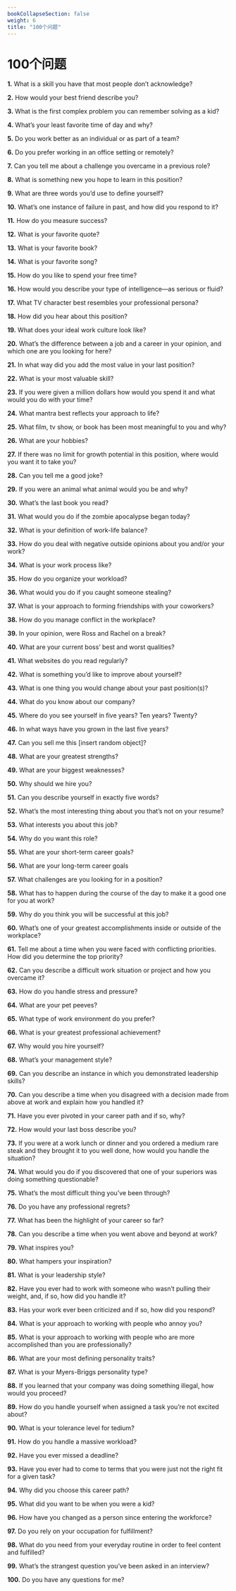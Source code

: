 ```yaml
---
bookCollapseSection: false
weight: 6
title: "100个问题"
---
```


# 100个问题

**1.** What is a skill you have that most people don’t acknowledge?

**2.** How would your best friend describe you?

**3.** What is the first complex problem you can remember solving as a kid?

**4.** What’s your least favorite time of day and why?

**5.** Do you work better as an individual or as part of a team?

**6.** Do you prefer working in an office setting or remotely?

**7.** Can you tell me about a challenge you overcame in a previous role?

**8.** What is something new you hope to learn in this position?

**9.** What are three words you’d use to define yourself?

**10.** What’s one instance of failure in past, and how did you respond to it?

**11.** How do you measure success?

**12.** What is your favorite quote?

**13.** What is your favorite book?

**14.** What is your favorite song?

**15.** How do you like to spend your free time?

**16.** How would you describe your type of intelligence—as serious or fluid?

**17.** What TV character best resembles your professional persona?

**18.** How did you hear about this position?

**19.** What does your ideal work culture look like?

**20.** What’s the difference between a job and a career in your opinion, and which one are you looking for here?

**21.** In what way did you add the most value in your last position?

**22.** What is your most valuable skill?

**23.** If you were given a million dollars how would you spend it and what would you do with your time?

**24.** What mantra best reflects your approach to life?

**25.** What film, tv show, or book has been most meaningful to you and why?

**26.** What are your hobbies?

**27.** If there was no limit for growth potential in this position, where would you want it to take you?

**28.** Can you tell me a good joke?

**29.** If you were an animal what animal would you be and why?

**30.** What’s the last book you read?

**31.** What would you do if the zombie apocalypse began today?

**32.** What is your definition of work-life balance?

**33.** How do you deal with negative outside opinions about you and/or your work?

**34.** What is your work process like?

**35.** How do you organize your workload?

**36.** What would you do if you caught someone stealing?

**37.** What is your approach to forming friendships with your coworkers?

**38.** How do you manage conflict in the workplace?

**39.** In your opinion, were Ross and Rachel on a break?

**40.** What are your current boss’ best and worst qualities?

**41.** What websites do you read regularly?

**42.** What is something you’d like to improve about yourself?

**43.** What is one thing you would change about your past position(s)?

**44.** What do you know about our company?

**45.** Where do you see yourself in five years? Ten years? Twenty?

**46.** In what ways have you grown in the last five years?

**47.** Can you sell me this [insert random object]?

**48.** What are your greatest strengths?

**49.** What are your biggest weaknesses?

**50.** Why should we hire you?

**51.** Can you describe yourself in exactly five words?

**52.** What’s the most interesting thing about you that’s not on your resume?

**53.** What interests you about this job?

**54.** Why do you want this role?

**55.** What are your short-term career goals?

**56.** What are your long-term career goals

**57.** What challenges are you looking for in a position?

**58.** What has to happen during the course of the day to make it a good one for you at work?

**59.** Why do you think you will be successful at this job?

**60.** What’s one of your greatest accomplishments inside or outside of the workplace?

**61.** Tell me about a time when you were faced with conflicting priorities. How did you determine the top priority?

**62.** Can you describe a difficult work situation or project and how you overcame it?

**63.** How do you handle stress and pressure?

**64.** What are your pet peeves?

**65.** What type of work environment do you prefer?

**66.** What is your greatest professional achievement?

**67.** Why would you hire yourself?

**68.** What’s your management style?

**69.** Can you describe an instance in which you demonstrated leadership skills?

**70.** Can you describe a time when you disagreed with a decision made from above at work and explain how you handled it?

**71.** Have you ever pivoted in your career path and if so, why?

**72.** How would your last boss describe you?

**73.** If you were at a work lunch or dinner and you ordered a medium rare steak and they brought it to you well done, how would you handle the situation?

**74.** What would you do if you discovered that one of your superiors was doing something questionable?

**75.** What’s the most difficult thing you’ve been through?

**76.** Do you have any professional regrets?

**77.** What has been the highlight of your career so far?

**78.** Can you describe a time when you went above and beyond at work?

**79.** What inspires you?

**80.** What hampers your inspiration?

**81.** What is your leadership style?

**82.** Have you ever had to work with someone who wasn’t pulling their weight, and, if so, how did you handle it?

**83.** Has your work ever been criticized and if so, how did you respond?

**84.** What is your approach to working with people who annoy you?

**85.** What is your approach to working with people who are more accomplished than you are professionally?

**86.** What are your most defining personality traits?

**87.** What is your Myers-Briggs personality type?

**88.** If you learned that your company was doing something illegal, how would you proceed?

**89.** How do you handle yourself when assigned a task you’re not excited about?

**90.** What is your tolerance level for tedium?

**91.** How do you handle a massive workload?

**92.** Have you ever missed a deadline?

**93.** Have you ever had to come to terms that you were just not the right fit for a given task?

**94.** Why did you choose this career path?

**95.** What did you want to be when you were a kid?

**96.** How have you changed as a person since entering the workforce?

**97.** Do you rely on your occupation for fulfillment?

**98.** What do you need from your everyday routine in order to feel content and fulfilled?

**99.** What’s the strangest question you’ve been asked in an interview?

**100.** Do you have any questions for me?